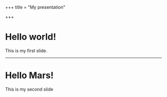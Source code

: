 +++
title = "My presentation"

+++

# Hello world!

This is my first slide.

---

# Hello Mars!

This is my second slide